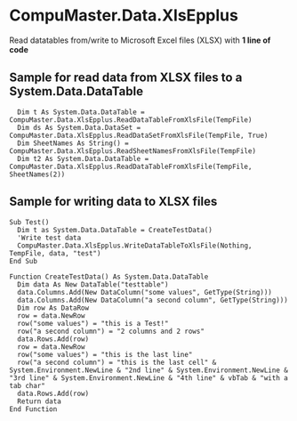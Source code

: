# CompuMaster.Data.XlsEpplus
Read datatables from/write to Microsoft Excel files (XLSX) with **1 line of code**

## Sample for read data from XLSX files to a System.Data.DataTable
```vb.net
  Dim t As System.Data.DataTable = CompuMaster.Data.XlsEpplus.ReadDataTableFromXlsFile(TempFile)
  Dim ds As System.Data.DataSet = CompuMaster.Data.XlsEpplus.ReadDataSetFromXlsFile(TempFile, True)
  Dim SheetNames As String() = CompuMaster.Data.XlsEpplus.ReadSheetNamesFromXlsFile(TempFile)
  Dim t2 As System.Data.DataTable = CompuMaster.Data.XlsEpplus.ReadDataTableFromXlsFile(TempFile, SheetNames(2))
```

## Sample for writing data to XLSX files
```vb.net
Sub Test()
  Dim t as System.Data.DataTable = CreateTestData()
  'Write test data
  CompuMaster.Data.XlsEpplus.WriteDataTableToXlsFile(Nothing, TempFile, data, "test")
End Sub

Function CreateTestData() As System.Data.DataTable
  Dim data As New DataTable("testtable")
  data.Columns.Add(New DataColumn("some values", GetType(String)))
  data.Columns.Add(New DataColumn("a second column", GetType(String)))
  Dim row As DataRow
  row = data.NewRow
  row("some values") = "this is a Test!"
  row("a second column") = "2 columns and 2 rows"
  data.Rows.Add(row)
  row = data.NewRow
  row("some values") = "this is the last line"
  row("a second column") = "this is the last cell" & System.Environment.NewLine & "2nd line" & System.Environment.NewLine & "3rd line" & System.Environment.NewLine & "4th line" & vbTab & "with a tab char"
  data.Rows.Add(row)
  Return data
End Function
```
